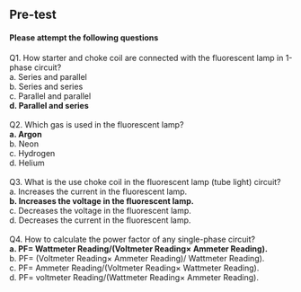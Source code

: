 ## Pre-test
#### Please attempt the following questions

Q1. How starter and choke coil are connected with the fluorescent lamp in 1-phase circuit?<br>
a.	Series and parallel<br>
b.	Series and series<br>
c.	Parallel and parallel<br>
<b>d.	Parallel and series</b><br><br>
Q2. Which gas is used in the fluorescent lamp?<br>
<b>a.	Argon</b><br>
b.	Neon<br>
c.	Hydrogen<br>
d.	Helium <br><br>
Q3. What is the use choke coil in the fluorescent lamp (tube light) circuit?<br>
a.	Increases the current in the fluorescent lamp.<br>
<b>b.	Increases the voltage in the fluorescent lamp.</b><br>
c.	Decreases the voltage in the fluorescent lamp.<br>
d.	Decreases the current in the fluorescent lamp.<br><br>
Q4. How to calculate the power factor of any single-phase circuit?<br>
<b>a.	PF= Wattmeter Reading/(Voltmeter Reading× Ammeter Reading).</b><br>
b.	PF= (Voltmeter Reading× Ammeter Reading)/ Wattmeter Reading).<br>
c.	PF= Ammeter Reading/(Voltmeter Reading× Wattmeter Reading).<br>
d.	PF= voltmeter Reading/(Wattmeter Reading× Ammeter Reading).<br>
